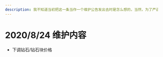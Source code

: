 ```yaml
---
description: 我不知道当初把这一条当作一个维护公告发出去时是怎么想的，当然，为了严谨起见我还是把这条写了下来。
---
```


# 2020/8/24 维护内容

* 下调钻石/钻石块价格
